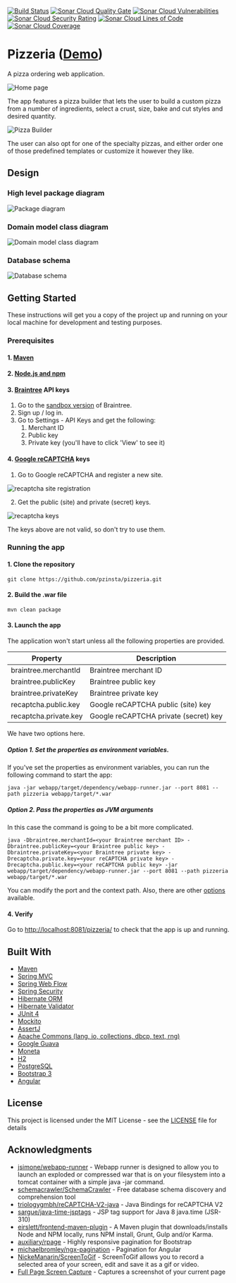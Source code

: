 [![Build Status](https://travis-ci.org/pzinsta/pizzeria.svg?branch=master)](https://travis-ci.org/pzinsta/pizzeria)
[![Sonar Cloud Quality Gate](https://sonarcloud.io/api/project_badges/measure?project=pzinsta%3Apizzeria&metric=alert_status)](https://sonarcloud.io/dashboard?id=pzinsta%3Apizzeria)
[![Sonar Cloud Vulnerabilities](https://sonarcloud.io/api/project_badges/measure?project=pzinsta%3Apizzeria&metric=vulnerabilities)](https://sonarcloud.io/dashboard?id=pzinsta%3Apizzeria)
[![Sonar Cloud Security Rating](https://sonarcloud.io/api/project_badges/measure?project=pzinsta%3Apizzeria&metric=security_rating)](https://sonarcloud.io/dashboard?id=pzinsta%3Apizzeria)
[![Sonar Cloud Lines of Code](https://sonarcloud.io/api/project_badges/measure?project=pzinsta%3Apizzeria&metric=ncloc)](https://sonarcloud.io/dashboard?id=pzinsta%3Apizzeria)
[![Sonar Cloud Coverage](https://sonarcloud.io/api/project_badges/measure?project=pzinsta%3Apizzeria&metric=coverage)](https://sonarcloud.io/dashboard?id=pzinsta%3Apizzeria)

# Pizzeria ([Demo](#))

A pizza ordering web application. 

![Home page](documentation/home.png)

The app features a pizza builder that lets the user to build a custom pizza from a number of 
ingredients, select a crust, size, bake and cut styles and desired quantity.

![Pizza Builder](documentation/builder.png)

The user can also opt for one of the specialty pizzas, and either order one of those predefined templates or customize it however they like.

## Design

### High level package diagram

![Package diagram](documentation/package_diagram.svg)

### Domain model class diagram

![Domain model class diagram](documentation/domain_model_class_diagram.svg)

### Database schema

![Database schema](documentation/database_schema.svg)

## Getting Started

These instructions will get you a copy of the project up and running on your local machine for development and testing purposes.

### Prerequisites

#### 1. [Maven](https://maven.apache.org/download.cgi)
#### 2. [Node.js and npm](https://nodejs.org/en/)
#### 3. [Braintree](https://sandbox.braintreegateway.com/) API keys
1. Go to the [sandbox version](https://sandbox.braintreegateway.com/) of Braintree. 
2. Sign up / log in.
3. Go to Settings - API Keys and get the following:
   1. Merchant ID
   2. Public key
   3. Private key (you'll have to click 'View' to see it)
#### 4. [Google reCAPTCHA](https://www.google.com/recaptcha/admin) keys

1. Go to Google reCAPTCHA and register a new site. 

![recaptcha site registration](documentation/recaptcha_register_site.PNG)

2. Get the public (site) and private (secret) keys.

![recaptcha keys](documentation/recaptcha_keys.PNG)

The keys above are not valid, so don't try to use them.

### Running the app

#### 1. Clone the repository

```
git clone https://github.com/pzinsta/pizzeria.git
```

#### 2. Build the .war file

```
mvn clean package
```

#### 3. Launch the app

The application won't start unless all the following properties are provided.

| Property              | Description |
| --------------------- |-------------|
| braintree.merchantId  | Braintree merchant ID |
| braintree.publicKey   | Braintree public key |
| braintree.privateKey  | Braintree private key |
| recaptcha.public.key  | Google reCAPTCHA public (site) key |
| recaptcha.private.key | Google reCAPTCHA private (secret) key |

We have two options here. 

##### Option 1. Set the properties as environment variables.

If you've set the properties as environment variables, you can run the following command to start the app:

```
java -jar webapp/target/dependency/webapp-runner.jar --port 8081 --path pizzeria webapp/target/*.war
```

##### Option 2. Pass the properties as JVM arguments

In this case the command is going to be a bit more complicated.

```
java -Dbraintree.merchantId=<your Braintree merchant ID> -Dbraintree.publicKey=<your Braintree public key> -Dbraintree.privateKey=<your Braintree private key> -Drecaptcha.private.key=<your reCAPTCHA private key> -Drecaptcha.public.key=<your reCAPTCHA public key> -jar webapp/target/dependency/webapp-runner.jar --port 8081 --path pizzeria webapp/target/*.war
```

You can modify the port and the context path. Also, there are other [options](https://github.com/jsimone/webapp-runner#options) available.

#### 4. Verify

Go to [http://localhost:8081/pizzeria/](http://localhost:8081/pizzeria/) to check that the app is up and running.

## Built With

* [Maven](https://maven.apache.org/)
* [Spring MVC](https://docs.spring.io/spring/docs/current/spring-framework-reference/web.html)
* [Spring Web Flow](https://projects.spring.io/spring-webflow/)
* [Spring Security](https://projects.spring.io/spring-security/)
* [Hibernate ORM](http://hibernate.org/orm/)
* [Hibernate Validator](http://hibernate.org/validator/)
* [JUnit 4](https://junit.org/junit4/)
* [Mockito](http://site.mockito.org/)
* [AssertJ](http://joel-costigliola.github.io/assertj/)
* [Apache Commons (lang, io, collections, dbcp, text, rng)](https://commons.apache.org/)
* [Google Guava](https://github.com/google/guava)
* [Moneta](http://javamoney.github.io/ri.html)
* [H2](http://www.h2database.com/)
* [PostgreSQL](https://www.postgresql.org/)
* [Bootstrap 3](http://getbootstrap.com/docs/3.3/) 
* [Angular](https://angular.io/) 

## License

This project is licensed under the MIT License - see the [LICENSE](LICENSE) file for details

## Acknowledgments

* [jsimone/webapp-runner](https://github.com/jsimone/webapp-runner) - Webapp runner is designed to allow you to launch an exploded or compressed war that is on your filesystem into a tomcat container with a simple java -jar command.
* [schemacrawler/SchemaCrawler](https://github.com/schemacrawler/SchemaCrawler) - Free database schema discovery and comprehension tool
* [triologygmbh/reCAPTCHA-V2-java](https://github.com/triologygmbh/reCAPTCHA-V2-java) - Java Bindings for reCAPTCHA V2
* [sargue/java-time-jsptags](https://github.com/sargue/java-time-jsptags) - JSP tag support for Java 8 java.time (JSR-310)
* [eirslett/frontend-maven-plugin](https://github.com/eirslett/frontend-maven-plugin) - A Maven plugin that downloads/installs Node and NPM locally, runs NPM install, Grunt, Gulp and/or Karma.
* [auxiliary/rpage](https://github.com/auxiliary/rpage) - Highly responsive pagination for Bootstrap
* [michaelbromley/ngx-pagination](https://github.com/michaelbromley/ngx-pagination) - Pagination for Angular
* [NickeManarin/ScreenToGif](https://github.com/NickeManarin/ScreenToGif) - ScreenToGif allows you to record a selected area of your screen, edit and save it as a gif or video.
* [Full Page Screen Capture](https://chrome.google.com/webstore/detail/full-page-screen-capture/fdpohaocaechififmbbbbbknoalclacl) - Captures a screenshot of your current page